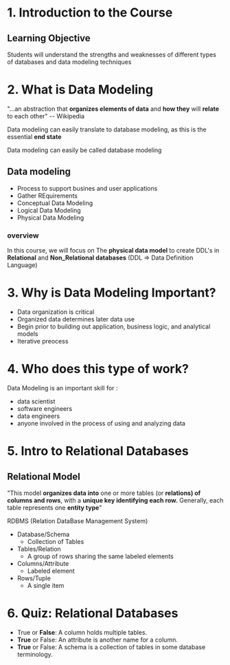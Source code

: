 # 1. Introduction to the Course
## Learning Objective
 Students will understand the strengths and weaknesses of different types of databases and data modeling techniques

# 2. What is Data Modeling
"...an abstraction that __organizes elements of data__ and __how they__ will __relate__ to each other" -- Wikipedia

Data modeling can easily translate to database modeling, as this is the essential __end state__

Data modeling can easily be called database modeling

## Data modeling
- Process to support busines and user applications
- Gather REquirements
- Conceptual Data Modeling
- Logical Data Modeling
- Physical Data Modeling

### overview
In this course, we will focus on The __physical data model__ to create DDL's in __Relational__ and __Non_Relational databases__
(DDL => Data Definition Language)

# 3. Why is Data Modeling Important?
- Data organization is critical
- Organized data determines later data use
- Begin prior to building out application, business logic, and analytical models
- Iterative preocess

# 4. Who does this type of work?
Data Modeling is an important skill for :
- data scientist
- software engineers
- data engineers
- anyone involved in the process of using and analyzing data

# 5. Intro to Relational Databases
## Relational Model
"This model __organizes data into__ one or more tables (or __relations) of columns and rows__, with a __unique key identifying each row.__
Generally, each table represents one __entity type__"

RDBMS (Relation DataBase Management System)

- Database/Schema
  - Collection of Tables
- Tables/Relation
  - A group of rows sharing the same labeled elements
- Columns/Attribute
  - Labeled element
- Rows/Tuple
  - A single item

# 6. Quiz: Relational Databases
- True or __False__: A column holds multiple tables.
- __True__ or False: An attribute is another name for a column.
- __True__ or False: A schema is a collection of tables in some database terminology.